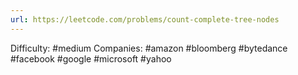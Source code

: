 ```yaml
---
url: https://leetcode.com/problems/count-complete-tree-nodes
---
```


Difficulty: #medium
Companies: #amazon #bloomberg #bytedance #facebook #google #microsoft #yahoo